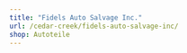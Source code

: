 ```yaml
---
title: "Fidels Auto Salvage Inc."
url: /cedar-creek/fidels-auto-salvage-inc/
shop: Autoteile
---
```

